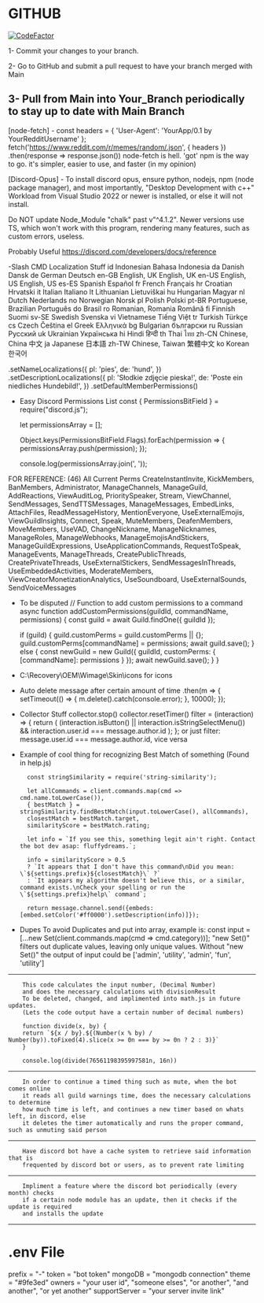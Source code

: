 # GITHUB
[![CodeFactor](https://www.codefactor.io/repository/github/wintercearig/one-bot/badge/main)](https://www.codefactor.io/repository/github/wintercearig/one-bot/overview/main)

1- Commit your changes to your branch.

2- Go to GitHub and submit a pull request to have your branch merged with Main

3- Pull from Main into Your_Branch periodically to stay up to date with Main Branch
-----------------------------------------------------------------------------------------------------
[node-fetch] -
const headers = {
      'User-Agent': 'YourApp/0.1 by YourRedditUsername'
    };
    fetch('https://www.reddit.com/r/memes/random/.json', { headers })
    .then(response => response.json())
node-fetch is hell. 'got' npm is the way to go. it's simpler, easier to use, and faster (in my opinion)

[Discord-Opus] - To install discord opus, ensure python, nodejs, npm (node package manager), and most importantly, "Desktop Development with c++" Workload from Visual Studio 2022 or newer is installed, or else it will not install.

Do NOT update Node_Module "chalk" past v"^4.1.2". 
Newer versions use TS, which won't work with this program, rendering many features, such as custom errors, useless.

Probably Useful
https://discord.com/developers/docs/reference

-Slash CMD Localization Stuff
id	Indonesian	        Bahasa Indonesia
da	Danish	                Dansk
de	German	                Deutsch
en-GB	English, UK	        English, UK
en-US	English, US	        English, US
es-ES	Spanish	                Español
fr	French	                Français
hr	Croatian	        Hrvatski
it	Italian	                Italiano
lt	Lithuanian	        Lietuviškai
hu	Hungarian	        Magyar
nl	Dutch	                Nederlands
no	Norwegian	        Norsk
pl	Polish	                Polski
pt-BR	Portuguese, Brazilian	Português do Brasil
ro	Romanian, Romania	Română
fi	Finnish	                Suomi
sv-SE	Swedish	                Svenska
vi	Vietnamese	        Tiếng Việt
tr	Turkish	                Türkçe
cs	Czech	                Čeština
el	Greek	                Ελληνικά
bg	Bulgarian	        български
ru	Russian	                Pусский
uk	Ukrainian	        Українська
hi	Hindi	                हिन्दी
th	Thai	                ไทย
zh-CN	Chinese, China	        中文
ja	Japanese	        日本語
zh-TW	Chinese, Taiwan	        繁體中文
ko	Korean	                한국어

.setNameLocalizations({
	pl: 'pies',
	de: 'hund',
})
.setDescriptionLocalizations({
	pl: 'Słodkie zdjęcie pieska!',
	de: 'Poste ein niedliches Hundebild!',
})
.setDefaultMemberPermissions()

- Easy Discord Permissions List
    const { PermissionsBitField } = require("discord.js");

    let permissionsArray = [];

    Object.keys(PermissionsBitField.Flags).forEach(permission => {
        permissionsArray.push(permission);
    });
    
    console.log(permissionsArray.join(', '));

FOR REFERENCE:
(46) All Current Perms
CreateInstantInvite, KickMembers, BanMembers, Administrator, ManageChannels, ManageGuild, AddReactions, ViewAuditLog, PrioritySpeaker, Stream, ViewChannel, SendMessages, SendTTSMessages, ManageMessages, EmbedLinks, AttachFiles, ReadMessageHistory, MentionEveryone, UseExternalEmojis, ViewGuildInsights, Connect, Speak, MuteMembers, DeafenMembers, MoveMembers, UseVAD, ChangeNickname, ManageNicknames, ManageRoles, ManageWebhooks, ManageEmojisAndStickers, ManageGuildExpressions, UseApplicationCommands, RequestToSpeak, ManageEvents, ManageThreads, CreatePublicThreads, CreatePrivateThreads, UseExternalStickers, SendMessagesInThreads, UseEmbeddedActivities, ModerateMembers, ViewCreatorMonetizationAnalytics, UseSoundboard, UseExternalSounds, SendVoiceMessages

- To be disputed
// Function to add custom permissions to a command
async function addCustomPermissions(guildId, commandName, permissions) {
  const guild = await Guild.findOne({ guildId });

  if (guild) {
    guild.customPerms = guild.customPerms || {};
    guild.customPerms[commandName] = permissions;
    await guild.save();
  } else {
    const newGuild = new Guild({
      guildId,
      customPerms: { [commandName]: permissions }
    });
    await newGuild.save();
  }
}

- C:\Recovery\OEM\Wimage\Skin\icons for icons
- Auto delete message after certain amount of time
.then(m => {
          setTimeout(() => {
              m.delete().catch(console.error);
          }, 10000); 
      });

- Collector Stuff
collector.stop()
collector.resetTimer()
      filter = (interaction) => {
        return (
          (interaction.isButton() || interaction.isStringSelectMenu()) &&
          interaction.user.id === message.author.id 
        );
      };
or just filter: message.user.id === message.author.id, vice versa

- Example of cool thing for recognizing Best Match of something (Found in help.js)

        const stringSimilarity = require('string-similarity');

        let allCommands = client.commands.map(cmd => cmd.name.toLowerCase()),
        { bestMatch } = stringSimilarity.findBestMatch(input.toLowerCase(), allCommands),
        closestMatch = bestMatch.target,
        similarityScore = bestMatch.rating;
      
        let info = `If you see this, something legit ain't right. Contact the bot dev asap: fluffydreams.`;
      
        info = similarityScore > 0.5
        ? `It appears that I don't have this command\nDid you mean: \`${settings.prefix}${closestMatch}\` ?`
        : `It appears my algorithm doesn't believe this, or a similar, command exists.\nCheck your spelling or run the \`${settings.prefix}help\` command`;
      
        return message.channel.send({embeds: [embed.setColor('#ff0000').setDescription(info)]});

- Dupes
        To avoid Duplicates and put into array, example is:
        const input = [...new Set(client.commands.map(cmd => cmd.category))];
        "new Set()" filters out duplicate values, leaving only unique values. Without "new Set()"
        the output of input could be ['admin', 'utility', 'admin', 'fun', 'utility']

-----------------------------------------------------------------------------------------------------

        This code calculates the input number, (Decimal Number)
        and does the necessary calculations with divisionResult
        To be deleted, changed, and implimented into math.js in future updates.
        (Lets the code output have a certain number of decimal numbers)

        function divide(x, by) {
        return `${x / by}.${(Number(x % by) / Number(by)).toFixed(4).slice(x >= 0n === by >= 0n ? 2 : 3)}`
        }

        console.log(divide(76561198395997581n, 16n))
-----------------------------------------------------------------------------------------------------
        In order to continue a timed thing such as mute, when the bot comes online
        it reads all guild warnings time, does the necessary calculations to determine
        how much time is left, and continues a new timer based on whats left, in discord, else
        it deletes the timer automatically and runs the proper command, such as unmuting said person
-----------------------------------------------------------------------------------------------------
        Have discord bot have a cache system to retrieve said information that is
        frequented by discord bot or users, as to prevent rate limiting
-----------------------------------------------------------------------------------------------------
        Impliment a feature where the discord bot periodically (every month) checks
        if a certain node module has an update, then it checks if the update is required
        and installs the update
-----------------------------------------------------------------------------------------------------
# .env File
prefix = "-"
token = "bot token"
mongoDB = "mongodb connection"
theme = "#9fe3ed"
owners = "your user id", "someone elses", "or another", "and another", "or yet another"
supportServer = "your server invite link"